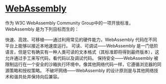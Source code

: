 # [WebAssembly](https://en.wikipedia.org/wiki/WebAssembly)

作为 W3C WebAssembly Community Group中的一项开放标准，WebAssembly 是为下列目标而生的：

快速、高效、可移植——通过利用常见的硬件能力，WebAssembly 代码在不同平台上能够以接近本地速度运行。
可读、可调试——WebAssembly 是一门低阶语言，但是它有确实有一种人类可读的文本格式（其标准即将得到最终版本），这允许通过手工来写代码，看代码以及调试代码。
保持安全——WebAssembly 被限制运行在一个安全的沙箱执行环境中。像其他网络代码一样，它遵循浏览器的同源策略和授权策略。
不破坏网络——WebAssembly 的设计原则是与其他网络技术和谐共处并保持向后兼容。